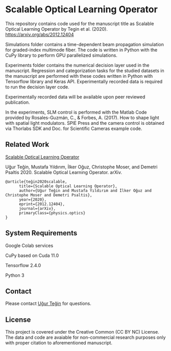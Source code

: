 # Scalable Optical Learning Operator 

This repository contains code used for the manuscript title as Scalable Optical Learning Operator by Tegin et al. (2020). https://arxiv.org/abs/2012.12404

Simulations folder contains a time-dependent beam propagation simulation for graded-index multimode fiber. The code is written in Python with the CuPy library to perform GPU parallelized simulations. 

Experiments folder contains the numerical decision layer used in the manuscript. Regression and categorization tasks for the studied datasets in the manuscript are performed with these codes written in Python with Tensorflow library and Keras API. Experimentally recorded data is required to run the decision layer code.

Experimentally recorded data will be available upon peer reviewed publication.

In the experiments, SLM control is performed with the Matlab Code provided by Rosales-Guzmán, C., & Forbes, A. (2017). How to shape light with spatial light modulators. SPIE Press and the camera control is obtained via Thorlabs SDK and Doc. for Scientific Cameras example code. 

## Related Work
[Scalable Optical Learning Operator](https://arxiv.org/abs/2012.12404)

Uğur Teğin, Mustafa Yıldırım, İlker Oğuz, Christophe Moser, and Demetri Psaltis 2020. Scalable Optical Learning Operator. arXiv.

```
@article{teğin2020scalable,
      title={Scalable Optical Learning Operator}, 
      author={Uğur Teğin and Mustafa Yıldırım and İlker Oğuz and Christophe Moser and Demetri Psaltis},
      year={2020},
      eprint={2012.12404},
      journal={arXiv},
      primaryClass={physics.optics}
}
```

## System Requirements
Google Colab services

CuPy based on Cuda 11.0

Tensorflow 2.4.0

Python 3

## Contact
Please contact [Uğur Teğin](http://ugurtegin.github.io) for questions.

## License
This project is covered under the Creative Common (CC BY NC) License. The data and code are avaiable for non-commercial research purposes only with proper citation to aforementioned manuscript.
